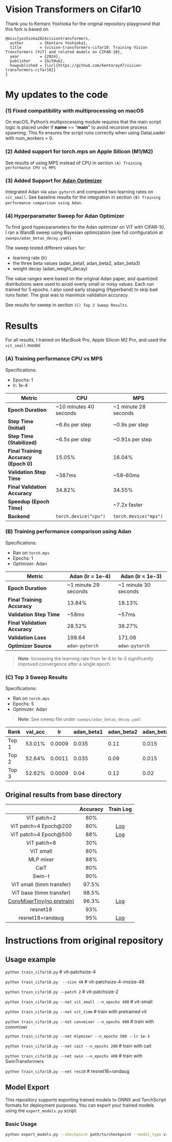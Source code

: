 # Vision Transformers on Cifar10

Thank you to Kentaro Yoshioka for the original repository playground that this fork is based on.

```
@misc{yoshioka2024visiontransformers,
  author       = {Kentaro Yoshioka},
  title        = {vision-transformers-cifar10: Training Vision Transformers (ViT) and related models on CIFAR-10},
  year         = {2024},
  publisher    = {GitHub},
  howpublished = {\url{https://github.com/kentaroy47/vision-transformers-cifar10}}
}
```

# My updates to the code

### (1) Fixed compatibility with multiprocessing on macOS

On macOS, Python’s multiprocessing module requires that the main script logic is placed under if **name** == "**main**" to avoid recursive process spawning. This fix ensures the script runs correctly when using DataLoader with num_workers > 0.

### (2) Added support for torch.mps on Apple Silicon (M1/M2)

See results of using MPS instead of CPU in section `(A) Training performance CPU vs MPS`

### (3) Added Support for [Adan Optimizer](https://github.com/lucidrains/Adan-pytorch)

Integrated Adan via `adan-pytorch` and compared two learning rates on `vit_small`. See baseline results for the integration in section `(B) Training performance comparison using Adan`.

### (4) Hyperparameter Sweep for Adan Optimizer

To find good hyperparameters for the Adan optimizer on ViT with CIFAR-10, I ran a WandB sweep using Bayesian optimization (see full configuration at `sweeps/adan_betas_decay.yaml`)

The sweep tested different values for:

- learning rate (lr)
- the three beta values (adan_beta1, adan_beta2, adan_beta3)
- weight decay (adan_weight_decay)

The value ranges were based on the original Adan paper, and quantized distributions were used to avoid overly small or noisy values. Each run trained for 5 epochs. I also used early stopping (Hyperband) to skip bad runs faster. The goal was to maximize validation accuracy.

See results for sweep in section `(C) Top 3 Sweep Results`.

# Results

For all results, I trained on MacBook Pro, Apple Silicon M2 Pro, and used the `vit_small` model

### (A) Training performance CPU vs MPS

Specifications:

- Epochs: 1
- lr: 1e-4

| Metric                                | CPU                    | MPS                   |
| ------------------------------------- | ---------------------- | --------------------- |
| **Epoch Duration**                    | ~10 minutes 40 seconds | ~1 minute 28 seconds  |
| **Step Time (Initial)**               | ~6.6s per step         | ~0.9s per step        |
| **Step Time (Stabilized)**            | ~6.5s per step         | ~0.91s per step       |
| **Final Training Accuracy (Epoch 0)** | 15.05%                 | 16.04%                |
| **Validation Step Time**              | ~387ms                 | ~58–60ms              |
| **Final Validation Accuracy**         | 34.82%                 | 34.55%                |
| **Speedup (Epoch Time)**              |                        | ~7.2x faster          |
| **Backend**                           | `torch.device("cpu")`  | `torch.device("mps")` |

### (B) Training performance comparison using Adan

Specifications:

- Ran on `torch.mps`
- Epochs: 1
- Optimizer: Adan

| Metric                        | Adan (lr = 1e-4)     | Adan (lr = 1e-3)     |
| ----------------------------- | -------------------- | -------------------- |
| **Epoch Duration**            | ~1 minute 29 seconds | ~1 minute 30 seconds |
| **Final Training Accuracy**   | 13.84%               | 18.13%               |
| **Validation Step Time**      | ~58ms                | ~57ms                |
| **Final Validation Accuracy** | 28.52%               | 38.27%               |
| **Validation Loss**           | 198.64               | 171.08               |
| **Optimizer Source**          | `adan-pytorch`       | `adan-pytorch`       |

> **Note**: Increasing the learning rate from 1e-4 to 1e-3 significantly improved convergence after a single epoch.

### (C) Top 3 Sweep Results

Specifications:

- Ran on `torch.mps`
- Epochs: 5
- Optimizer: Adan

> **Note**: See sweep file under `sweeps/adan_betas_decay.yaml`

| Rank  | val_acc | lr     | adan_beta1 | adan_beta2 | adan_beta3 | weight_decay |
| ----- | ------- | ------ | ---------- | ---------- | ---------- | ------------ |
| Top 1 | 53.01%  | 0.0009 | 0.035      | 0.11       | 0.015      | 0.02         |
| Top 2 | 52.64%  | 0.0011 | 0.035      | 0.09       | 0.015      | 0.02         |
| Top 3 | 52.62%  | 0.0009 | 0.04       | 0.12       | 0.02       | 0.015        |

## Original results from base directory

|                                                                           | Accuracy |                                                                                 Train Log                                                                                  |
| :-----------------------------------------------------------------------: | :------: | :------------------------------------------------------------------------------------------------------------------------------------------------------------------------: |
|                                ViT patch=2                                |   80%    |                                                                                                                                                                            |
|                           ViT patch=4 Epoch@200                           |   80%    | [Log](https://wandb.ai/arutema47/cifar10-challange/reports/Untitled-Report--VmlldzoxNjU3MTU2?accessToken=3y3ib62e8b9ed2m2zb22dze8955fwuhljl5l4po1d5a3u9b7yzek1tz7a0d4i57r) |
|                           ViT patch=4 Epoch@500                           |   88%    | [Log](https://wandb.ai/arutema47/cifar10-challange/reports/Untitled-Report--VmlldzoxNjU3MTU2?accessToken=3y3ib62e8b9ed2m2zb22dze8955fwuhljl5l4po1d5a3u9b7yzek1tz7a0d4i57r) |
|                                ViT patch=8                                |   30%    |                                                                                                                                                                            |
|                                 ViT small                                 |   80%    |                                                                                                                                                                            |
|                                 MLP mixer                                 |   88%    |                                                                                                                                                                            |
|                                   CaiT                                    |   80%    |                                                                                                                                                                            |
|                                  Swin-t                                   |   90%    |                                                                                                                                                                            |
|                         ViT small (timm transfer)                         |  97.5%   |                                                                                                                                                                            |
|                         ViT base (timm transfer)                          |  98.5%   |                                                                                                                                                                            |
| [ConvMixerTiny(no pretrain)](https://openreview.net/forum?id=TVHS5Y4dNvM) |  96.3%   |    [Log](https://wandb.ai/arutema47/cifar10-challange/reports/convmixer--VmlldzoyMjEyOTk1?accessToken=2w9nox10so11ixf7t0imdhxq1rf1ftgzyax4r9h896iekm2byfifz3b7hkv3klrt)    |
|                                 resnet18                                  |   93%    |                                                                                                                                                                            |
|                             resnet18+randaug                              |   95%    | [Log](https://wandb.ai/arutema47/cifar10-challange/reports/Untitled-Report--VmlldzoxNjU3MTYz?accessToken=968duvoqt6xq7ep75ob0yppkzbxd0q03gxy2apytryv04a84xvj8ysdfvdaakij2) |

# Instructions from original repository

## Usage example

`python train_cifar10.py` # vit-patchsize-4

`python train_cifar10.py  --size 48` # vit-patchsize-4-imsize-48

`python train_cifar10.py --patch 2` # vit-patchsize-2

`python train_cifar10.py --net vit_small --n_epochs 400` # vit-small

`python train_cifar10.py --net vit_timm` # train with pretrained vit

`python train_cifar10.py --net convmixer --n_epochs 400` # train with convmixer

`python train_cifar10.py --net mlpmixer --n_epochs 500 --lr 1e-3`

`python train_cifar10.py --net cait --n_epochs 200` # train with cait

`python train_cifar10.py --net swin --n_epochs 400` # train with SwinTransformers

`python train_cifar10.py --net res18` # resnet18+randaug

## Model Export

This repository supports exporting trained models to ONNX and TorchScript formats for deployment purposes. You can export your trained models using the `export_models.py` script.

### Basic Usage

```bash
python export_models.py --checkpoint path/to/checkpoint --model_type vit --output_dir exported_models
```
